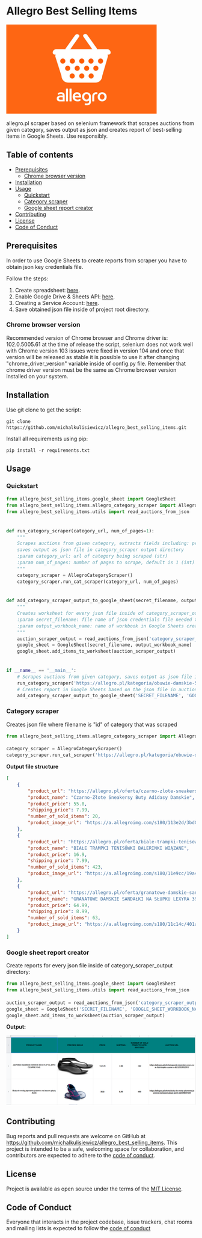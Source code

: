 # Allegro Best Selling Items

<img src="misc/logo.jpg" width="400"/>

allegro.pl scraper based on selenium framework that scrapes auctions from 
given category, saves output as json and creates report of best-selling items
in Google Sheets. Use responsibly.

## Table of contents
- [Prerequisites](#prerequisites)
  - [Chrome browser version](#chrome-browser-version)
- [Installation](#installation)
- [Usage](#usage)
  - [Quickstart](#quickstart)
  - [Category scraper](#category-scraper)
  - [Google sheet report creator](#google-sheet-report-creator)
- [Contributing](#contributing)
- [License](#license)
- [Code of Conduct](#code-of-conduct)

## Prerequisites
In order to use Google Sheets to create reports from scraper
you have to obtain json key credentials file.

Follow the steps:

1. Create spreadsheet: [here](https://youtu.be/wrR0YLzh4DQ?t=44).
2. Enable Google Drive & Sheets API: [here](https://youtu.be/wrR0YLzh4DQ?t=85).
3. Creating a Service Account: [here](https://youtu.be/wrR0YLzh4DQ?t=186).
4. Save obtained json file inside of project root directory.

### Chrome browser version
Recommended version of Chrome browser and Chrome driver is: 102.0.5005.61
at the time of release the script, selenium does not work well with Chrome version 103
issues were fixed in version 104 and once that version will be released as stable
it is possible to use it after changing "chrome_driver_version" variable inside of config.py file.
Remember that chrome driver version must be the same as Chrome browser version installed on your system.

## Installation

Use git clone to get the script:

```shell
git clone https://github.com/michalkulisiewicz/allegro_best_selling_items.git
```

Install all requirements using pip:

```shell
pip install -r requirements.txt
```


## Usage

### Quickstart

```python
from allegro_best_selling_items.google_sheet import GoogleSheet
from allegro_best_selling_items.allegro_category_scraper import AllegroCategoryScraper
from allegro_best_selling_items.utils import read_auctions_from_json


def run_category_scraper(category_url, num_of_pages=1):
    """
    Scrapes auctions from given category, extracts fields including: price, number of sold items, shipping_price
    saves output as json file in category_scraper output directory
    :param category_url: url of category being scraped (str)
    :param num_of_pages: number of pages to scrape, default is 1 (int)
    """
    category_scraper = AllegroCategoryScraper()
    category_scraper.run_cat_scraper(category_url, num_of_pages)


def add_category_scraper_output_to_google_sheet(secret_filename, output_workbook_name):
    """
    Creates worksheet for every json file inside of category_scraper_output directory
    :param secret_filename: file name of json credentials file needed to work with Google Sheets (str)
    :param output_workbook_name: name of workbook in Google Sheets created by the user (str)
    """
    auction_scraper_output = read_auctions_from_json('category_scraper_output')
    google_sheet = GoogleSheet(secret_filename, output_workbook_name)
    google_sheet.add_items_to_worksheet(auction_scraper_output)


if __name__ == '__main__':
    # Scrapes auctions from given category, saves output as json file in category_scraper_output directory
    run_category_scraper('https://allegro.pl/kategoria/obuwie-damskie-531', 10)
    # Creates report in Google Sheets based on the json file in auction_scraper_output directory
    add_category_scraper_output_to_google_sheet('SECRET_FILENAME', 'GOOGLE_SHEET_WORKBOOK_NAME')


```

### Category scraper

Creates json file where filename is "id" of category that was scraped

```python
from allegro_best_selling_items.allegro_category_scraper import AllegroCategoryScraper

category_scraper = AllegroCategoryScraper()
category_scraper.run_cat_scraper('https://allegro.pl/kategoria/obuwie-damskie-531', 1)
```


**Output file structure**
```json
[
    {
        "product_url": "https://allegro.pl/oferta/czarno-zlote-sneakersy-buty-adidasy-damskie-12443956473",
        "product_name": "Czarno-Złote Sneakersy Buty Adidasy Damskie",
        "product_price": 55.0,
        "shipping_price": 7.99,
        "number_of_sold_items": 20,
        "product_image_url": "https://a.allegroimg.com/s180/113e2d/3bd0c7e7406399857cf7eb14923f/Czarno-Zlote-Sneakersy-Buty-Adidasy-Damskie"
    },
    {
        "product_url": "https://allegro.pl/oferta/biale-trampki-tenisowki-balerinki-wiazane-10788157930",
        "product_name": "BIAŁE TRAMPKI TENISÓWKI BALERINKI WIĄZANE",
        "product_price": 16.9,
        "shipping_price": 7.99,
        "number_of_sold_items": 423,
        "product_image_url": "https://a.allegroimg.com/s180/11e9cc/19a424c743ecaecab8e87046c92b/BIALE-TRAMPKI-TENISOWKI-BALERINKI-WIAZANE"
    },
    {
        "product_url": "https://allegro.pl/oferta/granatowe-damskie-sandalki-na-slupku-lexyra-39-12274614706",
        "product_name": "GRANATOWE DAMSKIE SANDAŁKI NA SŁUPKU LEXYRA 39",
        "product_price": 64.99,
        "shipping_price": 8.99,
        "number_of_sold_items": 63,
        "product_image_url": "https://a.allegroimg.com/s180/11c14c/401a13414334ba00999ca77d5a1d/GRANATOWE-DAMSKIE-SANDALKI-NA-SLUPKU-LEXYRA-39"
    }
]
```

### Google sheet report creator
Create reports for every json file inside of category_scraper_output directory:

```python
from allegro_best_selling_items.google_sheet import GoogleSheet
from allegro_best_selling_items.utils import read_auctions_from_json

auction_scraper_output = read_auctions_from_json('category_scraper_output')
google_sheet = GoogleSheet('SECRET_FILENAME', 'GOOGLE_SHEET_WORKBOOK_NAME')
google_sheet.add_items_to_worksheet(auction_scraper_output)
```
**Output:**

![Screenshot](misc/report_preview.png)

## Contributing

Bug reports and pull requests are welcome on GitHub at
https://github.com/michalkulisiewicz/allegro_best_selling_items. This project is intended to be a safe, welcoming space for collaboration, and contributors are expected to adhere to the [code of conduct](https://github.com/michalkulisiewicz/python-baselinker/blob/master/CODE_OF_CONDUCT.md).

## License

Project is available as open source under the terms of the [MIT License](https://opensource.org/licenses/MIT).

## Code of Conduct

Everyone that interacts in the project codebase, issue trackers, chat rooms and mailing lists is expected to follow the [code of conduct](https://github.com/michalkulisiewicz/allegro_best_selling_items/blob/master/CODE_OF_CONDUCT.md)
